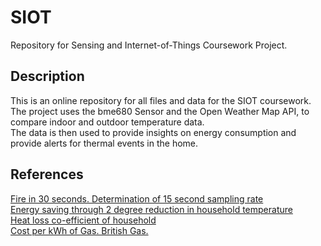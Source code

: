 # SIOT
Repository for Sensing and Internet-of-Things Coursework Project.

## Description
  
This is an online repository for all files and data for the SIOT coursework.  
The project uses the bme680 Sensor and the Open Weather Map API, to compare indoor and outdoor temperature data.  
The data is then used to provide insights on energy consumption and provide alerts for thermal events in the home.  

## References

[Fire in 30 seconds. Determination of 15 second sampling rate](https://www.ready.gov/home-fires)  
[Energy saving through 2 degree reduction in household temperature](https://assets.publishing.service.gov.uk/government/uploads/system/uploads/attachment_data/file/128720/6923-how-much-energy-could-be-saved-by-making-small-cha.pdf)  
[Heat loss co-efficient of household](https://www.open.edu/openlearn/nature-environment/the-environment/energy-buildings/content-section-2.4.1)  
[Cost per kWh of Gas. British Gas.](https://www.ukpower.co.uk/home_energy/tariffs-per-unit-kwh)  
